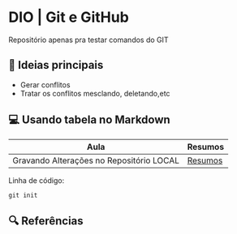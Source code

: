 # DIO | Git e GitHub

Repositório apenas pra testar comandos do GIT

## 📒 Ideias principais

- Gerar conflitos
- Tratar os conflitos mesclando, deletando,etc  

## 💻 Usando tabela no Markdown
| Aula | Resumos |
|------|---------|
|Gravando Alterações no Repositório LOCAL |[Resumos](https://github.com/samuelsilva/bootcamp_santander_git) |

Linha de código:
```
git init
```

## 🔍 Referências


